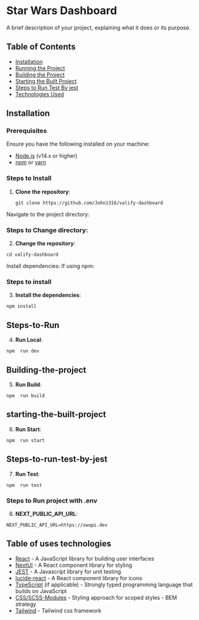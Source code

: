 # Star Wars Dashboard

A brief description of your project, explaining what it does or its purpose.

## Table of Contents
- [Installation](#installation)
- [Running the Project](#Steps-to-Run)
- [Building the Project](#building-the-project)
- [Starting the Built Project](#starting-the-built-project)
- [Steps to Run Test By jest](#Steps-to-run-test-by-jest)
- [Technologies Used](#technologies-used)

## Installation

### Prerequisites
Ensure you have the following installed on your machine:
- [Node.js](https://nodejs.org/en/) (v14.x or higher)
- [npm](https://www.npmjs.com/) or [yarn](https://yarnpkg.com/)

### Steps to Install
1. **Clone the repository**:
   ```
   git clone https://github.com/John1316/valify-dashboard
   
Navigate to the project directory:

### Steps to Change directory:
2. **Change the repository**:
```   
cd valify-dashboard
```
Install dependencies: If using npm:

### Steps to install
3. **Install the dependencies**:
```
npm install
```

## Steps-to-Run
4. **Run Local**:
```
npm  run dev
```
## Building-the-project
5. **Run Build**:
```
npm  run build
```
## starting-the-built-project
6. **Run Start**:
```
npm  run start
```
## Steps-to-run-test-by-jest
7. **Run Test**:
```
npm  run test
```
### Steps to Run project with .env 
8. **NEXT_PUBLIC_API_URL**:
```
NEXT_PUBLIC_API_URL=https://swapi.dev
```
## Table of uses technologies
- [React](https://react.dev) - A JavaScript library for building user interfaces
- [NextUI](https://nextui.org) - A React component library for styling
- [JEST](https://jestjs.io) - A Javascript library for unit testing
- [lucide-react](https://lucide.dev/guide/packages/lucide-react) - A React component library for icons
- [TypeScript]() (if applicable) - Strongly typed programming language that builds on JavaScript
- [CSS/SCSS-Modules](https://en.bem.info/methodology) - Styling approach for scoped styles - BEM strategy
- [Tailwind](https://tailwindcss.com) - Tailwind css framework